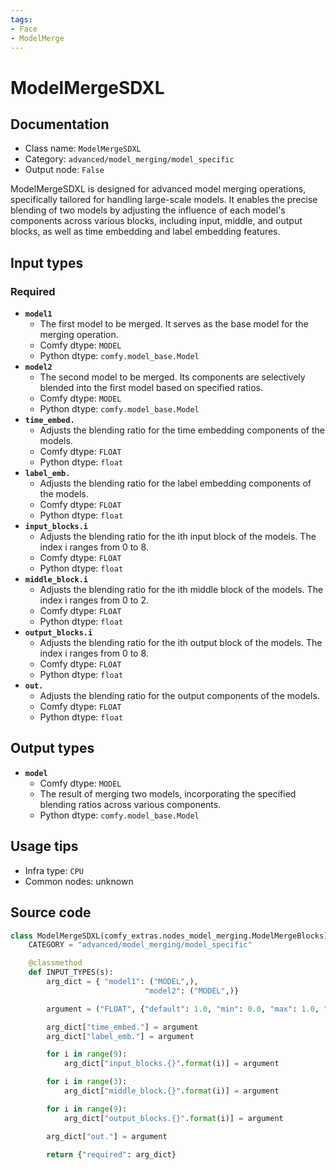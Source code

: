 ```yaml
---
tags:
- Face
- ModelMerge
---
```


# ModelMergeSDXL
## Documentation
- Class name: `ModelMergeSDXL`
- Category: `advanced/model_merging/model_specific`
- Output node: `False`

ModelMergeSDXL is designed for advanced model merging operations, specifically tailored for handling large-scale models. It enables the precise blending of two models by adjusting the influence of each model's components across various blocks, including input, middle, and output blocks, as well as time embedding and label embedding features.
## Input types
### Required
- **`model1`**
    - The first model to be merged. It serves as the base model for the merging operation.
    - Comfy dtype: `MODEL`
    - Python dtype: `comfy.model_base.Model`
- **`model2`**
    - The second model to be merged. Its components are selectively blended into the first model based on specified ratios.
    - Comfy dtype: `MODEL`
    - Python dtype: `comfy.model_base.Model`
- **`time_embed.`**
    - Adjusts the blending ratio for the time embedding components of the models.
    - Comfy dtype: `FLOAT`
    - Python dtype: `float`
- **`label_emb.`**
    - Adjusts the blending ratio for the label embedding components of the models.
    - Comfy dtype: `FLOAT`
    - Python dtype: `float`
- **`input_blocks.i`**
    - Adjusts the blending ratio for the ith input block of the models. The index i ranges from 0 to 8.
    - Comfy dtype: `FLOAT`
    - Python dtype: `float`
- **`middle_block.i`**
    - Adjusts the blending ratio for the ith middle block of the models. The index i ranges from 0 to 2.
    - Comfy dtype: `FLOAT`
    - Python dtype: `float`
- **`output_blocks.i`**
    - Adjusts the blending ratio for the ith output block of the models. The index i ranges from 0 to 8.
    - Comfy dtype: `FLOAT`
    - Python dtype: `float`
- **`out.`**
    - Adjusts the blending ratio for the output components of the models.
    - Comfy dtype: `FLOAT`
    - Python dtype: `float`
## Output types
- **`model`**
    - Comfy dtype: `MODEL`
    - The result of merging two models, incorporating the specified blending ratios across various components.
    - Python dtype: `comfy.model_base.Model`
## Usage tips
- Infra type: `CPU`
- Common nodes: unknown


## Source code
```python
class ModelMergeSDXL(comfy_extras.nodes_model_merging.ModelMergeBlocks):
    CATEGORY = "advanced/model_merging/model_specific"

    @classmethod
    def INPUT_TYPES(s):
        arg_dict = { "model1": ("MODEL",),
                              "model2": ("MODEL",)}

        argument = ("FLOAT", {"default": 1.0, "min": 0.0, "max": 1.0, "step": 0.01})

        arg_dict["time_embed."] = argument
        arg_dict["label_emb."] = argument

        for i in range(9):
            arg_dict["input_blocks.{}".format(i)] = argument

        for i in range(3):
            arg_dict["middle_block.{}".format(i)] = argument

        for i in range(9):
            arg_dict["output_blocks.{}".format(i)] = argument

        arg_dict["out."] = argument

        return {"required": arg_dict}

```
